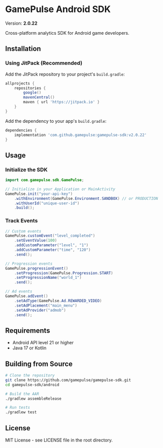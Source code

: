 # GamePulse Android SDK

Version: **2.0.22**

Cross-platform analytics SDK for Android game developers.

## Installation

### Using JitPack (Recommended)

Add the JitPack repository to your project's `build.gradle`:

```gradle
allprojects {
    repositories {
        google()
        mavenCentral()
        maven { url 'https://jitpack.io' }
    }
}
```

Add the dependency to your app's `build.gradle`:

```gradle
dependencies {
    implementation 'com.github.gamepulse:gamepulse-sdk:v2.0.22'
}
```

## Usage

### Initialize the SDK

```java
import com.gamepulse.sdk.GamePulse;

// Initialize in your Application or MainActivity
GamePulse.init("your-api-key")
    .withEnvironment(GamePulse.Environment.SANDBOX) // or PRODUCTION
    .withUserId("unique-user-id")
    .build();
```

### Track Events

```java
// Custom events
GamePulse.customEvent("level_completed")
    .setEventValue(100)
    .addCustomParameter("level", "1")
    .addCustomParameter("time", "120")
    .send();

// Progression events
GamePulse.progressionEvent()
    .setProgression(GamePulse.Progression.START)
    .setProgressionName("world_1")
    .send();

// Ad events
GamePulse.adEvent()
    .setAdType(GamePulse.Ad.REWARDED_VIDEO)
    .setAdPlacement("main_menu")
    .setAdProvider("admob")
    .send();
```

## Requirements

- Android API level 21 or higher
- Java 17 or Kotlin

## Building from Source

```bash
# Clone the repository
git clone https://github.com/gamepulse/gamepulse-sdk.git
cd gamepulse-sdk/android

# Build the AAR
./gradlew assembleRelease

# Run tests
./gradlew test
```

## License

MIT License - see LICENSE file in the root directory.